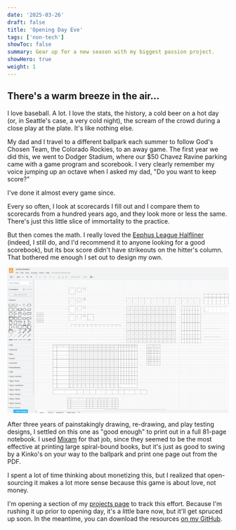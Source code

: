 ```yaml
---
date: '2025-03-26'
draft: false
title: 'Opening Day Eve'
tags: ['non-tech']
showToc: false
summary: Gear up for a new season with my biggest passion project.
showHero: true
weight: 1
---
```


## There's a warm breeze in the air...

I love baseball. A lot. I love the stats, the history, a cold beer on a hot day (or, in Seattle's case, a very cold night), the scream of the crowd during a close play at the plate. It's like nothing else.

My dad and I travel to a different ballpark each summer to follow God's Chosen Team, the Colorado Rockies, to an away game. The first year we did this, we went to Dodger Stadium, where our $50 Chavez Ravine parking came with a game program and scorebook. I very clearly remember my voice jumping up an octave when I asked my dad, "Do you want to keep score?"

I've done it almost every game since.

Every so often, I look at scorecards I fill out and I compare them to scorecards from a hundred years ago, and they look more or less the same. There's just this little slice of immortality to the practice.

But then comes the math. I really loved the [Eephus League Halfliner](https://eephusleague.com/product/the-halfliner/) (indeed, I still do, and I'd recommend it to anyone looking for a good scorebook), but its box score didn't have strikeouts on the hitter's column. That bothered me enough I set out to design my own.

![No, really](screenshot.png)

After three years of painstakingly drawing, re-drawing, and play testing designs, I settled on this one as "good enough" to print out in a full 81-page notebook. I used [Mixam](https://mixam.com/) for that job, since they seemed to be the most effective at printing large spiral-bound books, but it's just as good to swing by a Kinko's on your way to the ballpark and print one page out from the PDF.

I spent a lot of time thinking about monetizing this, but I realized that open-sourcing it makes a lot more sense because this game is about love, not money.

I'm opening a section of my [projects page](https://csanford.cloud/projects/scorecard/) to track this effort. Because I'm rushing it up prior to opening day, it's a little bare now, but it'll get spruced up soon. In the meantime, you can download the resources [on my GitHub](https://github.com/cisanford/baseball).
